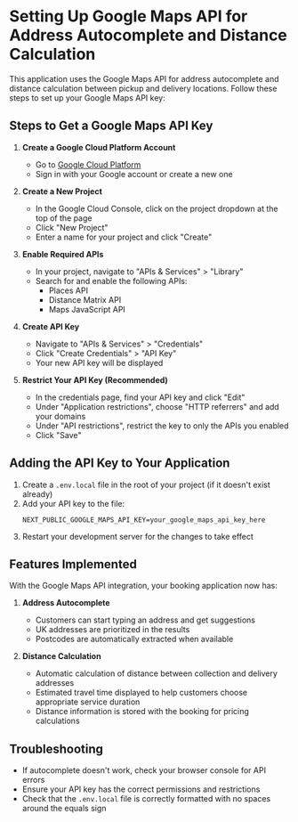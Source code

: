 # Setting Up Google Maps API for Address Autocomplete and Distance Calculation

This application uses the Google Maps API for address autocomplete and distance calculation between pickup and delivery locations. Follow these steps to set up your Google Maps API key:

## Steps to Get a Google Maps API Key

1. **Create a Google Cloud Platform Account**
   - Go to [Google Cloud Platform](https://cloud.google.com/)
   - Sign in with your Google account or create a new one

2. **Create a New Project**
   - In the Google Cloud Console, click on the project dropdown at the top of the page
   - Click "New Project"
   - Enter a name for your project and click "Create"

3. **Enable Required APIs**
   - In your project, navigate to "APIs & Services" > "Library"
   - Search for and enable the following APIs:
     - Places API
     - Distance Matrix API
     - Maps JavaScript API

4. **Create API Key**
   - Navigate to "APIs & Services" > "Credentials"
   - Click "Create Credentials" > "API Key"
   - Your new API key will be displayed

5. **Restrict Your API Key (Recommended)**
   - In the credentials page, find your API key and click "Edit"
   - Under "Application restrictions", choose "HTTP referrers" and add your domains
   - Under "API restrictions", restrict the key to only the APIs you enabled
   - Click "Save"

## Adding the API Key to Your Application

1. Create a `.env.local` file in the root of your project (if it doesn't exist already)
2. Add your API key to the file:
   ```
   NEXT_PUBLIC_GOOGLE_MAPS_API_KEY=your_google_maps_api_key_here
   ```
3. Restart your development server for the changes to take effect

## Features Implemented

With the Google Maps API integration, your booking application now has:

1. **Address Autocomplete**
   - Customers can start typing an address and get suggestions
   - UK addresses are prioritized in the results
   - Postcodes are automatically extracted when available

2. **Distance Calculation**
   - Automatic calculation of distance between collection and delivery addresses
   - Estimated travel time displayed to help customers choose appropriate service duration
   - Distance information is stored with the booking for pricing calculations

## Troubleshooting

- If autocomplete doesn't work, check your browser console for API errors
- Ensure your API key has the correct permissions and restrictions
- Check that the `.env.local` file is correctly formatted with no spaces around the equals sign
